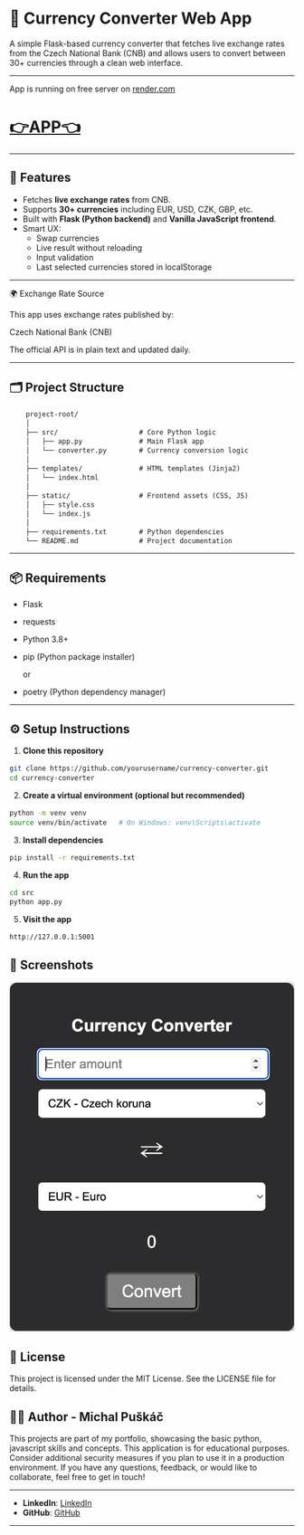 # 💱 Currency Converter Web App

A simple Flask-based currency converter that fetches live exchange rates from the Czech National Bank (CNB) and allows users to convert between 30+ currencies through a clean web interface.

---
App is running on free server on [render.com](https://render.com/) 

# [👉APP👈](https://currency-converter-flask-javascript.onrender.com/)
---

## 🚀 Features
- Fetches **live exchange rates** from CNB.
- Supports **30+ currencies** including EUR, USD, CZK, GBP, etc.
- Built with **Flask (Python backend)** and **Vanilla JavaScript frontend**.
- Smart UX:
  - Swap currencies
  - Live result without reloading
  - Input validation
  - Last selected currencies stored in localStorage

---

🌍 Exchange Rate Source

This app uses exchange rates published by:

Czech National Bank (CNB)

The official API is in plain text and updated daily.

---

## 🗂 Project Structure
```
	project-root/
	│
	├── src/                    # Core Python logic
	│   ├── app.py              # Main Flask app
	│   └── converter.py        # Currency conversion logic
	│
	├── templates/              # HTML templates (Jinja2)
	│   └── index.html
	│
	├── static/                 # Frontend assets (CSS, JS)
	│   ├── style.css
	│   └── index.js
	│
	├── requirements.txt        # Python dependencies
	└── README.md               # Project documentation
```
---

## 📦 Requirements
- Flask
- requests
- Python 3.8+
- pip (Python package installer) 

    or 

- poetry (Python dependency manager)

---

## ⚙️ Setup Instructions 

1. **Clone this repository**

```bash
git clone https://github.com/yourusername/currency-converter.git
cd currency-converter
```

2. **Create a virtual environment (optional but recommended)**
```bash
python -m venv venv
source venv/bin/activate   # On Windows: venv\Scripts\activate
```

3. **Install dependencies**
```bash
pip install -r requirements.txt
```

4. **Run the app**
```bash
cd src
python app.py
```

5. **Visit the app**
```
http://127.0.0.1:5001
```

## 📸 Screenshots

![frontend-image](https://github.com/michalpuskac/Currency_converter-Flask-Javascript/blob/main/front_end.jpeg)


## 📄 License

This project is licensed under the MIT License. See the LICENSE file for details.

## 👨‍💻 Author - Michal Puškáč

This projects are part of my portfolio, showcasing the basic python, javascript skills and concepts. This application is for educational purposes.
Consider additional security measures if you plan to use it in a production environment.
If you have any questions, feedback, or would like to collaborate, feel free to get in touch!

---
- **LinkedIn**: [LinkedIn](https://www.linkedin.com/in/michal-pu%C5%A1k%C3%A1%C4%8D-94b925179/)
- **GitHub**: [GitHub](https://github.com/michalpuskac)

---
